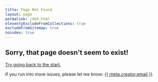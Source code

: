 ```yaml
---
title: Page Not Found
layout: page
permalink: /404.html
eleventyExcludeFromCollections: true
excludeFromSitemap: true
noindex: true
---
```


## Sorry, that page doesn't seem to exist!

[Try going back to the start.](/)

If you run into more issues, please let me know:
<a href="mailto:{{ meta.creator.email }}">{{ meta.creator.email }}</a>
